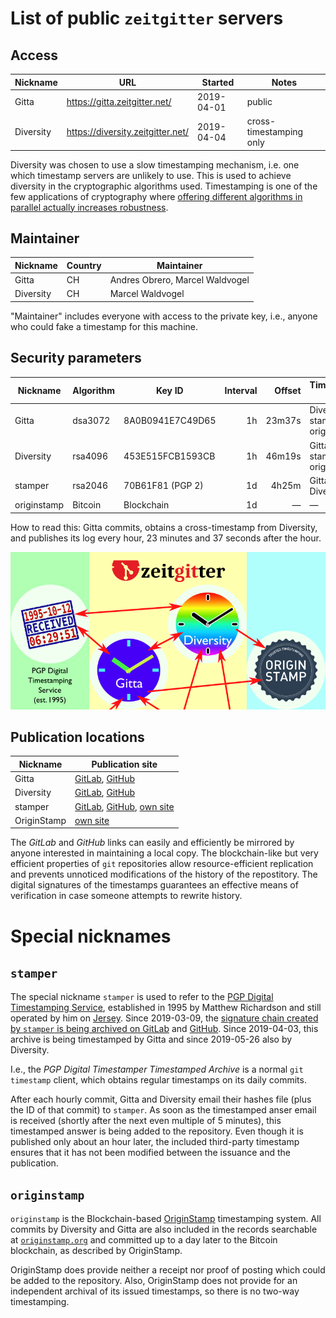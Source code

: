 # List of public `zeitgitter` servers

## Access

| Nickname    | URL                               | Started    | Notes                   |
| ----------- | --------------------------------- | ---------- | ----------------------- |
| Gitta       | https://gitta.zeitgitter.net/     | 2019-04-01 | public                  |
| Diversity   | https://diversity.zeitgitter.net/ | 2019-04-04 | cross-timestamping only |

Diversity was chosen to use a slow timestamping mechanism, i.e. one which
timestamp servers are unlikely to use. This is used to achieve diversity in the
cryptographic algorithms used. Timestamping is one of the few applications
of cryptography where [offering different algorithms in parallel actually
increases robustness](./Cryptography.md#algorithm-diversity).

## Maintainer

| Nickname    | Country | Maintainer                      |
| ----------- | ------- | ------------------------------- |
| Gitta       | CH      | Andres Obrero, Marcel Waldvogel |
| Diversity   | CH      | Marcel Waldvogel                |

"Maintainer" includes everyone with access to the private key, i.e., anyone
who could fake a timestamp for this machine.

## Security parameters

| Nickname    | Algorithm | Key ID           | Interval | Offset | Timestamped by                  |
| ----------- | --------- | ---------------- | --------:| ------:| ------------------------------- |
| Gitta       | dsa3072   | 8A0B0941E7C49D65 |       1h | 23m37s | Diversity, stamper, originstamp |
| Diversity   | rsa4096   | 453E515FCB1593CB |       1h | 46m19s | Gitta, stamper, originstamp     |
| stamper     | rsa2046   | 70B61F81 (PGP 2) |       1d |  4h25m | Gitta, Diversity                |
| originstamp | Bitcoin   | Blockchain       |       1d |      — | —                               |

How to read this: Gitta commits, obtains a cross-timestamp from Diversity, and
publishes its log every hour, 23 minutes and 37 seconds after the hour.

![Timestamping network](./TimestampingNetwork.png)

## Publication locations

| Nickname    | Publication site                                             |
| ----------- | ------------------------------------------------------------ |
| Gitta       | [GitLab][gittalab], [GitHub][gittahub]                       |
| Diversity   | [GitLab][diverlab], [GitHub][diverhub]                       |
| stamper     | [GitLab][stamplab], [GitHub][stamphub], [own site][stampweb] |
| OriginStamp | [own site][origiweb]                                         |

[gittalab]: https://gitlab.com/zeitgitter/gitta-timestamps/
[gittahub]: https://github.com/zeitgitter/gitta-timestamps/
[diverlab]: https://gitlab.com/zeitgitter/diversity-timestamps/
[diverhub]: https://github.com/zeitgitter/diversity-timestamps/
[stamplab]: https://gitlab.com/zeitgitter/pgp-digital-timestamper-timestamped-archive/
[stamphub]: https://gitlab.com/zeitgitter/pgp-digital-timestamper-timestamped-archive/
[stampweb]: http://stamper.itconsult.co.uk/stamper-files/
[origiweb]: https://originstamp.org/timestamps

The *GitLab* and *GitHub* links can easily and efficiently be mirrored by
anyone interested in maintaining a local copy. The blockchain-like but
very efficient properties of `git` repositories allow resource-efficient
replication and prevents unnoticed modifications of the history of the
repostitory. The digital signatures of the timestamps guarantees an
effective means of verification in case someone attempts to rewrite
history.

# Special nicknames

## `stamper`

The special nickname `stamper` is used to refer to the [PGP Digital
Timestamping Service](http://www.itconsult.co.uk/stamper.htm),
established in 1995 by Matthew Richardson and still operated by him
on [Jersey](https://en.wikipedia.org/wiki/Jersey). Since 2019-03-09, the
[signature chain created by `stamper` is being archived on
GitLab](https://gitlab.com/zeitgitter/pgp-digital-timestamper-timestamped-archive)
and
[GitHub](https://github.com/zeitgitter/pgp-digital-timestamper-timestamped-archive).
Since 2019-04-03, this archive is being timestamped by Gitta and since
2019-05-26 also by Diversity.

I.e., the *PGP Digital Timestamper Timestamped Archive* is a normal
`git timestamp` client, which obtains regular timestamps on its daily commits.

After each hourly commit, Gitta and Diversity email their hashes file
(plus the ID of that commit) to `stamper`. As soon as the timestamped anser
email is received (shortly after the next even multiple of 5 minutes),
this timestamped answer is being added to the repository. Even though it
is published only about an hour later, the included third-party timestamp
ensures that it has not been modified between the issuance and the
publication.

## `originstamp`

`originstamp` is the Blockchain-based [OriginStamp](https://originstamp.org)
timestamping system. All commits by Diversity and Gitta are also included in
the records searchable at [`originstamp.org`](https://originstamp.org) and
committed up to a day later to the Bitcoin blockchain, as described by
OriginStamp.

OriginStamp does provide neither a receipt nor proof of posting which could be
added to the repository. Also, OriginStamp does not provide for an independent
archival of its issued timestamps, so there is no two-way timestamping.
